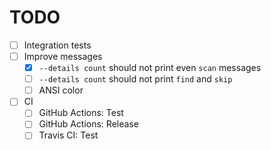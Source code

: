# TODO

* [ ] Integration tests
* [ ] Improve messages
  * [x] `--details count` should not print even `scan` messages
  * [ ] `--details count` should not print `find` and `skip`
  * [ ] ANSI color
* [ ] CI
  * [ ] GitHub Actions: Test
  * [ ] GitHub Actions: Release
  * [ ] Travis CI: Test

